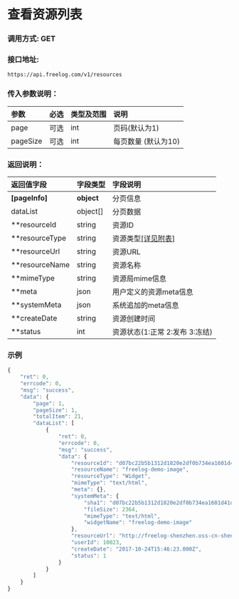 # 查看资源列表


### 调用方式: GET

### 接口地址:

```
https://api.freelog.com/v1/resources
```

### 传入参数说明：


| 参数 | 必选 | 类型及范围 | 说明 |
| :--- | :--- | :--- | :--- |
|page|可选|int|页码(默认为1)
|pageSize|可选|int|每页数量 (默认为10)


### 返回说明：

| 返回值字段 | 字段类型 | 字段说明 |
| :--- | :--- | :--- |
| **[pageInfo]** | **object** | 分页信息|
| dataList| object[]| 分页数据|
| **resourceId | string | 资源ID|
| **resourceType | string | 资源类型[[详见附表]][资源类型] |
| **resourceUrl | string | 资源URL |
| **resourceName | string | 资源名称 |
| **mimeType| string| 资源局mime信息|
| **meta| json| 用户定义的资源meta信息|
| **systemMeta| json| 系统追加的meta信息|
| **createDate| string| 资源创建时间|
| **status| int| 资源状态(1:正常 2:发布 3:冻结)|

### 示例

```js
{
    "ret": 0,
    "errcode": 0,
    "msg": "success",
    "data": {
        "page": 1,
        "pageSize": 1,
        "totalItem": 21,
        "dataList": [
            {
                "ret": 0,
                "errcode": 0,
                "msg": "success",
                "data": {
                    "resourceId": "d07bc22b5b1312d1820e2df0b734ea1601d41dd2",
                    "resourceName": "freelog-demo-image",
                    "resourceType": "Widget",
                    "mimeType": "text/html",
                    "meta": {},
                    "systemMeta": {
                        "sha1": "d07bc22b5b1312d1820e2df0b734ea1601d41dd2",
                        "fileSize": 2364,
                        "mimeType": "text/html",
                        "widgetName": "freelog-demo-image"
                    },
                    "resourceUrl": "http://freelog-shenzhen.oss-cn-shenzhen.aliyuncs.com/resources/widget/575325fc59bb4538b1fa7a86528c4bed",
                    "userId": 10023,
                    "createDate": "2017-10-24T15:46:23.000Z",
                    "status": 1
                }
            }
        ]
    }
}
```

[资源类型]: /附表/资源类型.html "资源类型"